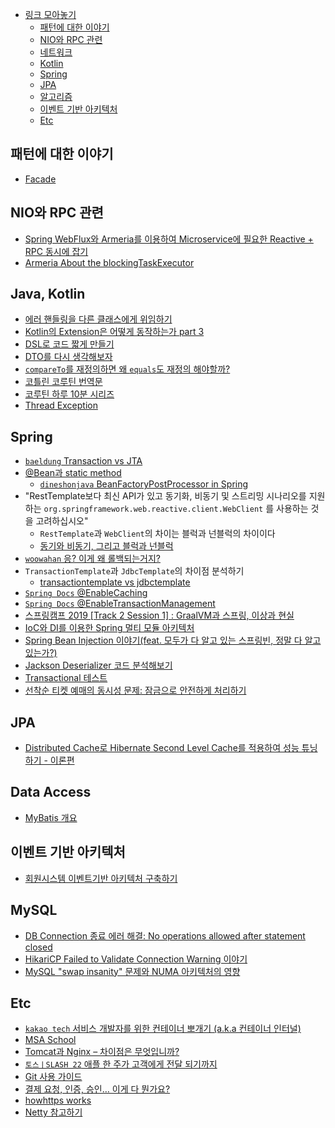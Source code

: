 
<!-- TOC -->

- [링크 모아놓기](#%EB%A7%81%ED%81%AC-%EB%AA%A8%EC%95%84%EB%86%93%EA%B8%B0)
    - [패턴에 대한 이야기](#%ED%8C%A8%ED%84%B4%EC%97%90-%EB%8C%80%ED%95%9C-%EC%9D%B4%EC%95%BC%EA%B8%B0)
    - [NIO와 RPC 관련](#nio%EC%99%80-rpc-%EA%B4%80%EB%A0%A8)
    - [네트워크](#%EB%84%A4%ED%8A%B8%EC%9B%8C%ED%81%AC)
    - [Kotlin](#kotlin)
    - [Spring](#spring)
    - [JPA](#jpa)
    - [알고리즘](#%EC%95%8C%EA%B3%A0%EB%A6%AC%EC%A6%98)
    - [이벤트 기반 아키텍처](#%EC%9D%B4%EB%B2%A4%ED%8A%B8-%EA%B8%B0%EB%B0%98-%EC%95%84%ED%82%A4%ED%85%8D%EC%B2%98)
    - [Etc](#etc)

## 패턴에 대한 이야기

- [Facade](https://springframework.guru/gang-of-four-design-patterns/facade-pattern/)

## NIO와 RPC 관련

- [Spring WebFlux와 Armeria를 이용하여 Microservice에 필요한 Reactive + RPC 동시에 잡기](https://d2.naver.com/helloworld/6080222)
- [Armeria About the blockingTaskExecutor](https://github.com/line/armeria/issues/2694)

## Java, Kotlin

- [에러 핸들링을 다른 클래스에게 위임하기](https://toss.tech/article/kotlin-result)
- [Kotlin의 Extension은 어떻게 동작하는가 part 3](https://medium.com/til-kotlin-ko/kotlin%EC%9D%98-extension%EC%9D%80-%EC%96%B4%EB%96%BB%EA%B2%8C-%EB%8F%99%EC%9E%91%ED%95%98%EB%8A%94%EA%B0%80-part-3-587cc37e7337)
- [DSL로 코드 짧게 만들기](https://www.bsidesoft.com/7795)
- [DTO를 다시 생각해보자](https://blog.scottlogic.com/2020/01/03/rethinking-the-java-dto.html)
- [`compareTo`를 재정의하면 왜 `equals`도 재정의 해야할까?](https://ohtaeg.tistory.com/3)
- [코틀린 코루틴 번역문](https://kotlinworld.com/notice/447)
- [코루틴 하루 10분 시리즈](https://brunch.co.kr/@mystoryg/181)
- [Thread Exception](https://github.com/HomoEfficio/dev-tips/blob/master/Java-Thread%EB%82%B4%EC%97%90%EC%84%9C-%EB%B0%9C%EC%83%9D%ED%95%9C-Exception-%EC%B2%98%EB%A6%AC.md)

## Spring

- [`baeldung` Transaction vs JTA](https://www.baeldung.com/spring-vs-jta-transactional)
- [@Bean과 static method](https://dev-youngjun.tistory.com/261)
  - [`dineshonjava` BeanFactoryPostProcessor in Spring](https://www.dineshonjava.com/writing-beanfactorypostprocessor-in/)
- "RestTemplate보다 최신 API가 있고 동기화, 비동기 및 스트리밍 시나리오를 지원하는 `org.springframework.web.reactive.client.WebClient` 를 사용하는 것을 고려하십시오"
  - `RestTemplate`과 `WebClient`의 차이는 블럭과 넌블럭의 차이이다
  - [동기와 비동기, 그리고 블럭과 넌블럭](https://musma.github.io/2019/04/17/blocking-and-synchronous.html)
- [`woowahan` 응? 이게 왜 롤백되는거지?](https://techblog.woowahan.com/2606/)
- `TransactionTemplate`과 `JdbcTemplate`의 차이점 분석하기
   - [transactiontemplate vs jdbctemplate](https://stackoverflow.com/questions/6558871/transactiontemplate-vs-jdbctemplate)
- [`Spring Docs` @EnableCaching](https://docs.spring.io/spring-framework/docs/current/javadoc-api/org/springframework/cache/annotation/EnableCaching.html)
- [`Spring Docs` @EnableTransactionManagement](https://docs.spring.io/spring-framework/docs/current/javadoc-api/org/springframework/transaction/annotation/EnableTransactionManagement.html)
- [스프링캠프 2019 [Track 2 Session 1] : GraalVM과 스프링, 이상과 현실](https://www.youtube.com/watch?v=C7toO3WV1NQ&ab_channel=springcamp.io)
- [IoC와 DI를 이용한 Spring 멀티 모듈 아키텍처](https://kciter.so/posts/spring-multi-module-architecture)
- [Spring Bean Injection 이야기(feat. 모두가 다 알고 있는 스프링빈, 정말 다 알고 있는가?)](https://tech.kakaopay.com/post/martin-dev-honey-tip-2/)
- [Jackson Deserializer 코드 분석해보기](https://tech.kakaopay.com/post/martin-dev-honey-tip-1/)
- [Transactional 테스트](https://www.facebook.com/plugins/post.php?href=https%3A%2F%2Fwww.facebook.com%2Ftobyilee%2Fposts%2Fpfbid023bc4mgeRSMn7aLAt9xHKV84ChH9cV5g7degGu7XsQAEMKgBNuboqURSbaUfWQxy5l&show_text=true)
- [선착순 티켓 예매의 동시성 문제: 잠금으로 안전하게 처리하기](https://tecoble.techcourse.co.kr/post/2023-08-16-concurrency-managing/?fbclid=IwAR1e1X_bVrN-l3W1jNMvOFFGlCw1wVHFv6uMXAJe1Enb7TFnXDVQbUjxubQ)

## JPA

- [Distributed Cache로 Hibernate Second Level Cache를 적용하여 성능 튜닝하기 - 이론편](https://pkgonan.github.io/2020/05/distributed-hibernate-second-level-cache-1)

## Data Access

- [MyBatis 개요](https://www.youtube.com/watch?v=9b5P4YiyqOY&ab_channel=SKplanetTacademy)

## 이벤트 기반 아키텍처

- [회원시스템 이벤트기반 아키텍처 구축하기](https://techblog.woowahan.com/7835/)

## MySQL

- [DB Connection 종료 에러 해결: No operations allowed after statement closed](https://haenny.tistory.com/54)
- [HikariCP Failed to Validate Connection Warning 이야기](https://jaehun2841.github.io/2020/01/08/2020-01-08-hikari-pool-validate-connection/#Hikari-Pool%EC%97%90%EC%84%9C-Connection%EC%9D%84-%EA%B4%80%EB%A6%AC%ED%95%98%EB%8A%94-%EB%B0%A9%EB%B2%95)
- [MySQL "swap insanity" 문제와 NUMA 아키텍처의 영향](https://blog.jcole.us/2010/09/28/mysql-swap-insanity-and-the-numa-architecture/)

## Etc

- [`kakao tech` 서비스 개발자를 위한 컨테이너 뽀개기 (a.k.a 컨테이너 인터널)](https://tech.kakaoenterprise.com/m/150)
- [MSA School](http://www.msaschool.io/operation/introduction/example-domain/)
- [Tomcat과 Nginx – 차이점은 무엇입니까?](https://cloudinfrastructureservices.co.uk/tomcat-vs-nginx-whats-the-difference/)
- [`토스ㅣSLASH 22` 애플 한 주가 고객에게 전달 되기까지](https://www.youtube.com/watch?v=UOWy6zdsD-c&ab_channel=%ED%86%A0%EC%8A%A4)
- [Git 사용 가이드](https://tech.10000lab.xyz/archive.html?tag=Git+%EC%82%AC%EC%9A%A9+%EA%B0%80%EC%9D%B4%EB%93%9C)
- [결제 요청, 인증, 승인… 이게 다 뭔가요?](https://velog.io/@tosspayments/%EA%B2%B0%EC%A0%9C-%EC%9A%94%EC%B2%AD-%EC%9D%B8%EC%A6%9D-%EC%8A%B9%EC%9D%B8-%EC%9D%B4%EA%B2%8C-%EB%8B%A4-%EB%AD%94%EA%B0%80%EC%9A%94)
- [howhttps works](https://howhttps.works/ko/)
- [Netty 참고하기](https://sightstudio.tistory.com/15)